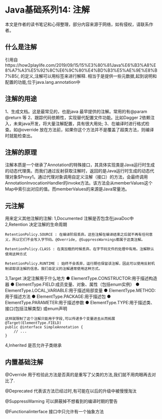 # Java基础系列14: 注解
本文是作者的读书笔记和心得整理，部分内容来源于网络，如有侵权，请联系作者。

## 什么是注解
引用自https://how2playlife.com/2019/09/15/15%E3%80%81Java%E6%B3%A8%E8%A7%A3%E5%92%8C%E6%9C%80%E4%BD%B3%E5%AE%9E%E8%B7%B5/, 的定义,注解可以用标签来进行解释.
相当于是提供一些元数据,起到说明和配置的功能,位于java.lang.annotation中

## 注解的用途
1、生成文档。这是最常见的，也是java 最早提供的注解。常用的有@param @return 等
2、跟踪代码依赖性，实现替代配置文件功能。比如Dagger 2依赖注入，未来java开发，将大量注解配置，具有很大用处;
3、在编译时进行格式检查。如@override 放在方法前，如果你这个方法并不是覆盖了超类方法，则编译时就能检查出。

## 注解的原理
注解本质是一个继承了Annotation的特殊接口，其具体实现类是Java运行时生成的动态代理类。而我们通过反射获取注解时，返回的是Java运行时生成的动态代理对象$Proxy1。通过代理对象调用自定义注解（接口）的方法，会最终调用AnnotationInvocationHandler的invoke方法。该方法会从memberValues这个Map中索引出对应的值。而memberValues的来源是Java常量池。

## 元注解
用来定义其他注解的注解:
1,Documented 注解是否包含在javaDoc中
2,Retention 决定注解的生命周期
```
RetentionPolicy.SOURCE : 在编译阶段丢弃。这些注解在编译结束之后就不再有任何意义，所以它们不会写入字节码。@Override, @SuppressWarnings都属于这类注解。

RetentionPolicy.CLASS : 在类加载的时候丢弃。在字节码文件的处理中有用。注解默认使用这种方式

RetentionPolicy.RUNTIME : 始终不会丢弃，运行期也保留该注解，因此可以使用反射机制读取该注解的信息。我们自定义的注解通常使用这种方式。
```
3,Target 决定注解用于什么地方
● ElementType.CONSTRUCTOR:用于描述构造器
● ElementType.FIELD:成员变量、对象、属性（包括enum实例）
● ElementType.LOCAL_VARIABLE:用于描述局部变量
● ElementType.METHOD:用于描述方法
● ElementType.PACKAGE:用于描述包
● ElementType.PARAMETER:用于描述参数
● ElementType.TYPE:用于描述类、接口(包括注解类型) 或enum声明
```
这样就限制了这个注解只能用于字段,可以传递多个变量进去从而拓展
@Target(ElementType.FIELD)
public @interface SimpleAnnotation {
    // ...
}
```
4,Inherited 是否允许子类继承

## 内置基础注解
@Override
用于检验此方法是否真的是重写了父类的方法,我们就不用肉眼再去对比了.

@Deprecated
代表该方法已经过时,有可能在以后的升级中被慢慢淘汰

@SuppressWarning
可以屏蔽掉不想看到的编译时期的警告

@Functionalinterface
接口中只允许有一个抽象方法